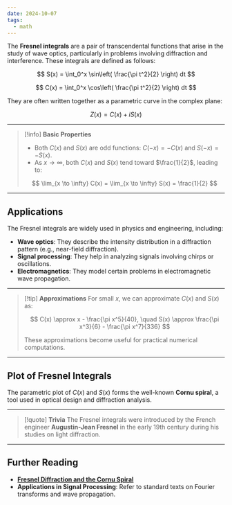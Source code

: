 ```yaml
---
date: 2024-10-07
tags:
  - math
---
```


The **Fresnel integrals** are a pair of transcendental functions that arise in the study of wave optics, particularly in problems involving diffraction and interference. These integrals are defined as follows:

$$
S(x) = \int_0^x \sin\left( \frac{\pi t^2}{2} \right) dt
$$

$$
C(x) = \int_0^x \cos\left( \frac{\pi t^2}{2} \right) dt
$$

They are often written together as a parametric curve in the complex plane:

$$
Z(x) = C(x) + i S(x)
$$

---

> [!info] **Basic Properties**
> - Both $C(x)$ and $S(x)$ are odd functions: $C(-x) = -C(x)$ and $S(-x) = -S(x)$.
> - As $x \to \infty$, both $C(x)$ and $S(x)$ tend toward $\frac{1}{2}$, leading to:
>
> $$ \lim_{x \to \infty} C(x) = \lim_{x \to \infty} S(x) = \frac{1}{2} $$

---

## Applications

The Fresnel integrals are widely used in physics and engineering, including:

- **Wave optics**: They describe the intensity distribution in a diffraction pattern (e.g., near-field diffraction).
- **Signal processing**: They help in analyzing signals involving chirps or oscillations.
- **Electromagnetics**: They model certain problems in electromagnetic wave propagation.

---

> [!tip] **Approximations**
> For small $x$, we can approximate $C(x)$ and $S(x)$ as:
>
> $$ C(x) \approx x - \frac{\pi x^5}{40}, \quad S(x) \approx \frac{\pi x^3}{6} - \frac{\pi x^7}{336} $$
>
> These approximations become useful for practical numerical computations.

---

## Plot of Fresnel Integrals

The parametric plot of $C(x)$ and $S(x)$ forms the well-known **Cornu spiral**, a tool used in optical design and diffraction analysis.

---

> [!quote] **Trivia**
> The Fresnel integrals were introduced by the French engineer **Augustin-Jean Fresnel** in the early 19th century during his studies on light diffraction.

---

## Further Reading

- **[Fresnel Diffraction and the Cornu Spiral](https://en.wikipedia.org/wiki/Fresnel_integral)**
- **Applications in Signal Processing**: Refer to standard texts on Fourier transforms and wave propagation.
